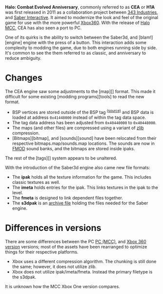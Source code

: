 **Halo: Combat Evolved Anniversary**, commonly referred to as **CEA** or **H1A** was first released in 2011 as a collaboration project between [343 Industries][343i-wiki], and [Saber Interactive][saber-wiki]. It aimed to modernize the look and feel of the original game for use with the more powerful [Xbox360][360-wiki]. With the release of [Halo MCC][mcc-wiki], CEA has also seen a port to PC.

One of its quirks is the ability to switch between the Saber3d, and [blam!][engine] engine with the press of a button. This interaction adds some complexity to modding the game, due to both engines running side by side. It's common to see the them referred to as classic, and anniversary to reduce ambiguity.

# Changes
The CEA engine saw some adjustments to the [map][] format. This made it difficult for some existing [modding programs][tools] to read the new format.

* BSP vertices are stored outside of the BSP tag <sup>[(source)][cea-map-files]</sup> and BSP data is loaded at address `0x41448000` instead of within the tag data space.
* The tag data address has been adjusted from `0x40440000` to `0x40448000`.
* The maps (and other files) are compressed using a variant of [zlib][] compression.
* [Bitmaps][bitmap], and [sounds][sound] have been relocated from their respective bitmaps.map/sounds.map locations. The sounds are now in [FMOD][] sound banks, and the bitmaps are stored inside ipaks.

The rest of the [tags][] system appears to be unaltered.

With the introduction of the Saber3d engine also came new file formats:

* The **ipak** holds all the texture information for the game. This includes classic textures as well.
* The **imeta** holds entries for the ipak. This links textures in the ipak to the level.
* The **fmeta** is designed to link dependent files together.
* The **s3dpak** is an [archive file][archive-wiki] holding the files needed for the Saber engine.

# Differences in versions
There are some differences between the PC [PC (MCC)][mcc-wiki], and [Xbox 360 version][cea-wiki] versions; most of the assets have been rearranged to optimize things for their respective platforms.

* Xbox uses a different compression algorithm. The chunking is still done the same; however, it does not utilize zlib.
* Xbox does not utilize ipak/imeta/fmeta. Instead the primary filetype is the s3dpak.

It is unknown how the MCC Xbox One version compares.

[343i-wiki]: https://en.wikipedia.org/wiki/343_Industries
[saber-wiki]: https://en.wikipedia.org/wiki/Saber_Interactive
[360-wiki]: https://en.wikipedia.org/wiki/Xbox_360
[mcc-wiki]: https://en.wikipedia.org/wiki/Halo:_The_Master_Chief_Collection
[cea-wiki]: https://en.wikipedia.org/wiki/Halo:_Combat_Evolved_Anniversary
[archive-wiki]: https://en.wikipedia.org/wiki/Archive_file
[cea-map-files]: https://opencarnage.net/index.php?/topic/7904-differences-between-halo-pc-and-cea-map-files/
[zlib]: https://en.wikipedia.org/wiki/Zlib
[fmod]: https://www.fmod.com/
